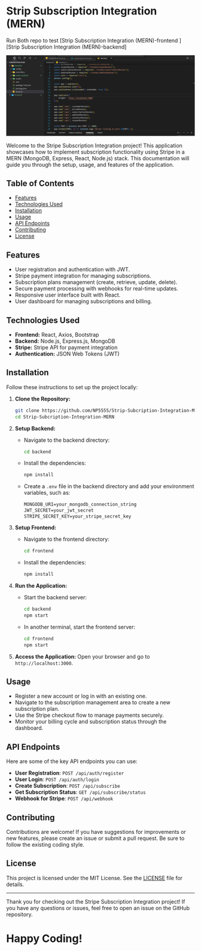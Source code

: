 # Strip Subscription Integration (MERN)
Run Both repo to test [Strip Subscription Integration (MERN)-frontend ] [Strip Subscription Integration (MERN)-backend]

<img src="./backend/assests/Strip-MERN-backend.png"/>

Welcome to the Stripe Subscription Integration project! This application showcases how to implement subscription functionality using Stripe in a MERN (MongoDB, Express, React, Node.js) stack. This documentation will guide you through the setup, usage, and features of the application.

## Table of Contents



- [Features](#features)
- [Technologies Used](#technologies-used)
- [Installation](#installation)
- [Usage](#usage)
- [API Endpoints](#api-endpoints)
- [Contributing](#contributing)
- [License](#license)

## Features

- User registration and authentication with JWT.
- Stripe payment integration for managing subscriptions.
- Subscription plans management (create, retrieve, update, delete).
- Secure payment processing with webhooks for real-time updates.
- Responsive user interface built with React.
- User dashboard for managing subscriptions and billing.

## Technologies Used

- **Frontend:** React, Axios, Bootstrap
- **Backend:** Node.js, Express.js, MongoDB
- **Stripe:** Stripe API for payment integration
- **Authentication:** JSON Web Tokens (JWT)

## Installation

Follow these instructions to set up the project locally:

1. **Clone the Repository:**
   ```bash
   git clone https://github.com/NP5555/Strip-Subcription-Integration-MERN.git
   cd Strip-Subcription-Integration-MERN
   ```

2. **Setup Backend:**
   - Navigate to the backend directory:
     ```bash
     cd backend
     ```
   - Install the dependencies:
     ```bash
     npm install
     ```
   - Create a `.env` file in the backend directory and add your environment variables, such as:
     ```
     MONGODB_URI=your_mongodb_connection_string
     JWT_SECRET=your_jwt_secret
     STRIPE_SECRET_KEY=your_stripe_secret_key
     ```

3. **Setup Frontend:**
   - Navigate to the frontend directory:
     ```bash
     cd frontend
     ```
   - Install the dependencies:
     ```bash
     npm install
     ```

4. **Run the Application:**
   - Start the backend server:
     ```bash
     cd backend
     npm start
     ```
   - In another terminal, start the frontend server:
     ```bash
     cd frontend
     npm start
     ```

5. **Access the Application:**
   Open your browser and go to `http://localhost:3000`.

## Usage

- Register a new account or log in with an existing one.
- Navigate to the subscription management area to create a new subscription plan.
- Use the Stripe checkout flow to manage payments securely.
- Monitor your billing cycle and subscription status through the dashboard.

## API Endpoints

Here are some of the key API endpoints you can use:

- **User Registration**: `POST /api/auth/register`
- **User Login**: `POST /api/auth/login`
- **Create Subscription**: `POST /api/subscribe`
- **Get Subscription Status**: `GET /api/subscribe/status`
- **Webhook for Stripe**: `POST /api/webhook`

## Contributing

Contributions are welcome! If you have suggestions for improvements or new features, please create an issue or submit a pull request. Be sure to follow the existing coding style.

## License

This project is licensed under the MIT License. See the [LICENSE](LICENSE) file for details.

---

Thank you for checking out the Stripe Subscription Integration project! If you have any questions or issues, feel free to open an issue on the GitHub repository.

# Happy Coding!
